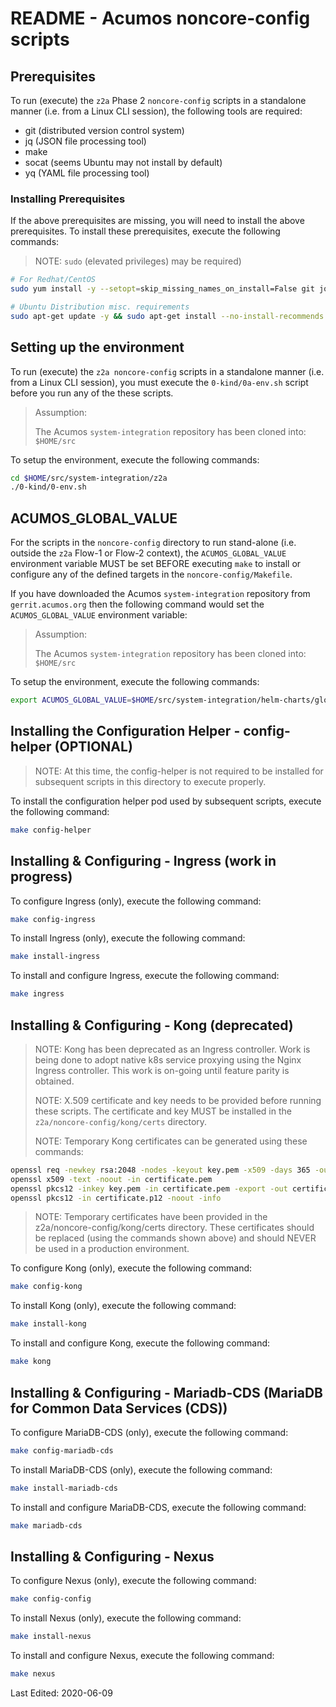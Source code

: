 # README - Acumos noncore-config scripts

## Prerequisites

To run (execute) the `z2a` Phase 2 `noncore-config` scripts in a standalone manner (i.e. from a Linux CLI session), the following tools are required:

- git (distributed version control system)
- jq (JSON file processing tool)
- make
- socat (seems Ubuntu may not install by default)
- yq (YAML file processing tool)

### Installing Prerequisites

If the above prerequisites are missing, you will need to install the above prerequisites. To install these prerequisites, execute the following commands:

>NOTE: `sudo` (elevated privileges) may be required)

```sh
# For Redhat/CentOS
sudo yum install -y --setopt=skip_missing_names_on_install=False git jq make socat yq

# Ubuntu Distribution misc. requirements
sudo apt-get update -y && sudo apt-get install --no-install-recommends -y git jq make socat yq
  ```

## Setting up the environment

To run (execute) the `z2a noncore-config` scripts in a standalone manner (i.e. from a Linux CLI session), you must execute the `0-kind/0a-env.sh` script before you run any of the these scripts.

> Assumption:
>
> The Acumos `system-integration` repository has been cloned into: `$HOME/src`

To setup the environment, execute the following commands:

```sh
cd $HOME/src/system-integration/z2a
./0-kind/0-env.sh
```

## ACUMOS_GLOBAL_VALUE

For the scripts in the `noncore-config` directory to run stand-alone (i.e. outside the `z2a` Flow-1 or Flow-2 context), the `ACUMOS_GLOBAL_VALUE` environment variable MUST be set BEFORE executing `make` to install or configure any of the defined targets in the `noncore-config/Makefile`.

If you have downloaded the Acumos `system-integration` repository from `gerrit.acumos.org` then the following command would set the `ACUMOS_GLOBAL_VALUE` environment variable:

> Assumption:
>
> The Acumos `system-integration` repository has been cloned into: `$HOME/src`

To setup the environment, execute the following commands:

```sh
export ACUMOS_GLOBAL_VALUE=$HOME/src/system-integration/helm-charts/global_value.yaml
```

## Installing the Configuration Helper - config-helper (OPTIONAL)

>NOTE: At this time, the config-helper is not required to be installed for subsequent scripts in this directory to execute properly.

To install the configuration helper pod used by subsequent scripts, execute the following command:

```bash
make config-helper
```

## Installing & Configuring - Ingress (work in progress)

To configure Ingress (only), execute the following command:

```sh
make config-ingress
```

To install Ingress (only), execute the following command:

```sh
make install-ingress
```

To install and configure Ingress, execute the following command:

```sh
make ingress
```

## Installing & Configuring - Kong (deprecated)

>NOTE: Kong has been deprecated as an Ingress controller.  Work is being done to adopt native k8s service proxying using the Nginx Ingress controller.  This work is on-going until feature parity is obtained.
>
>NOTE: X.509 certificate and key needs to be provided before running these scripts. The certificate and key MUST be installed in the `z2a/noncore-config/kong/certs` directory.
>
>NOTE:  Temporary Kong certificates can be generated using these commands:

```sh
openssl req -newkey rsa:2048 -nodes -keyout key.pem -x509 -days 365 -out certificate.pem
openssl x509 -text -noout -in certificate.pem
openssl pkcs12 -inkey key.pem -in certificate.pem -export -out certificate.p12
openssl pkcs12 -in certificate.p12 -noout -info
```

>NOTE: Temporary certificates have been provided in the z2a/noncore-config/kong/certs directory. These certificates should be replaced (using the commands shown above) and should NEVER be used in a production environment.

To configure Kong (only), execute the following command:

```sh
make config-kong
```

To install Kong (only), execute the following command:

```sh
make install-kong
```

To install and configure Kong, execute the following command:

```sh
make kong
```

## Installing & Configuring - Mariadb-CDS (MariaDB for Common Data Services (CDS))

To configure MariaDB-CDS (only), execute the following command:

```sh
make config-mariadb-cds
```

To install MariaDB-CDS (only), execute the following command:

```sh
make install-mariadb-cds
```

To install and configure MariaDB-CDS, execute the following command:

```sh
make mariadb-cds
```

## Installing & Configuring - Nexus

To configure Nexus (only), execute the following command:

```sh
make config-config
```

To install Nexus (only), execute the following command:

```sh
make install-nexus
```

To install and configure Nexus, execute the following command:

```sh
make nexus
```

Last Edited: 2020-06-09
